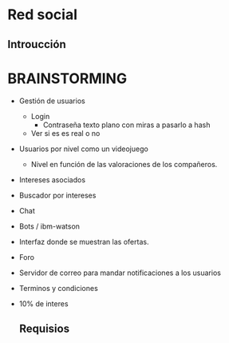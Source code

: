 # Red social
## Introucción


# BRAINSTORMING

- Gestión de usuarios  
    - Login 
        - Contraseña texto plano con miras a pasarlo a hash   
    - Ver si es es real o no
  
 - Usuarios por nivel como un videojuego
    - Nivel en función de las valoraciones de los compañeros. 
 
 - Intereses asociados
- Buscador por intereses
- Chat
- Bots / ibm-watson 
- Interfaz donde se muestran las ofertas.
- Foro
- Servidor de correo para mandar notificaciones a los usuarios 
- Terminos y condiciones
- 10% de interes
 

    
    
    ## Requisios
